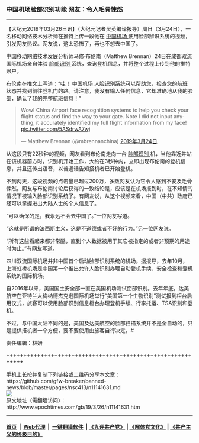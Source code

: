 ### 中国机场脸部识别功能 网友：令人毛骨悚然
------------------------

<p>
 【大纪元2019年03月26日讯】（大纪元记者吴英编译报导）周日（3月24日），一名移动网络技术分析师在推特上传一段他在
 <a href="http://www.epochtimes.com/gb/tag/%E4%B8%AD%E5%9B%BD%E6%9C%BA%E5%9C%BA.html">
  中国机场
 </a>
 使用脸部辨识系统的视频，引发网友热议。网友说，这太恐怖了，再也不想去中国了。
</p>
<p>
 中国移动网络技术发展分析师马修‧布伦南（Matthew Brennan）24日在成都双流国际机场亲自体验
 <a href="http://www.epochtimes.com/gb/tag/%E8%84%B8%E9%83%A8%E8%AF%86%E5%88%AB.html">
  脸部识别
 </a>
 系统，查询登机信息，并将整个过程上传到他的推特账户。
</p>
<p>
 布伦南在推文上写道：“哇！
 <a href="http://www.epochtimes.com/gb/tag/%E4%B8%AD%E5%9B%BD%E6%9C%BA%E5%9C%BA.html">
  中国机场
 </a>
 人脸识别系统可以帮助您，检查您的航班状态并找到前往登机门的路。请注意，我没有输入任何信息，它却准确地从我的脸部，确认了我的完整航班信息！”
</p>
<p>
</p>
<blockquote class="twitter-tweet" data-lang="zh-tw">
 <p dir="ltr" lang="en">
  Wow! China Airport face recognition systems to help you check your flight status and find the way to your gate. Note I did not input anything, it accurately identified my full flight information from my face!
  <a href="https://t.co/5ASdrwA7wj">
   pic.twitter.com/5ASdrwA7wj
  </a>
 </p>
 <p>
  — Matthew Brennan (@mbrennanchina)
  <a href="https://twitter.com/mbrennanchina/status/1109741811310837760?ref_src=twsrc%5Etfw">
   2019年3月24日
  </a>
 </p>
</blockquote>
<p>
 <p>
 </p>
 <p>
  从这段只有22秒钟的视频，网友看到布伦南走向一台
  <a href="http://www.epochtimes.com/gb/tag/%E8%84%B8%E9%83%A8%E8%AF%86%E5%88%AB.html">
   脸部识别
  </a>
  机，当他靠近并站在该机器前方时，识别机开始工作，大约在3秒钟内，立即出现布伦南的登机信息，并且还传出语音，以普通话告知搭机者已开始登机。
 </p>
 <p>
  不到两天，这段视频的点击量已超过200万，多数网友认为它令人感到不安及毛骨悚然。网友与布伦南讨论后获得的一致结论是，应该是在机场报到时，在不知情的情况下被输入脸部识别系统了。有网友说，从这个视频来看，中国（中共）政府已经可以掌握进出大陆人士的个人信息了。
 </p>
 <p>
  “可以确保的是，我永远不会去中国了。”一位网友写道。
 </p>
 <p>
  “这就是所谓的法西斯主义，这是不道德或者不好的行为。”另一位网友说。
 </p>
 <p>
  “所有这些看起来都非常酷，直到个人数据被用于其它被指定的或者非预期的用途时为止。”有网友写道。
 </p>
 <p>
  四川双流国际机场并非中国首个启动脸部识别系统的机场，据报导，去年10月，上海虹桥机场是中国第一个推出允许人脸识别办理自动登机手续、安全检查和登机系统的国际机场。
 </p>
 <p>
  自2016年以来，美国国土安全部一直在美国机场测试面部识别。去年年底，达美航空在亚特兰大梅纳德杰克逊国际机场举行“美国第一个生物识别”测试报到柜台启用仪式，旅客可以使用脸部识别信息柜台办理登机手续、行李托运、TSA识别和登机。
 </p>
 <p>
  不过，与中国大陆不同的是，美国及达美航空的脸部扫描系统并不是全自动的，只是提供搭机者一个方便，要不要使用由旅客自行决定。#
 </p>
 <p>
  责任编辑：林妍
 </p>
</p>
+++++++++++++++++++++++++++++++++++++++++++++++++++++++++++<br/><br/>
手机上长按并复制下列链接或二维码分享本文章：<br/>
https://github.com/gfw-breaker/banned-news/blob/master/pages/nsc413/n11141631.md <br/>
<a href='https://github.com/gfw-breaker/banned-news/blob/master/pages/nsc413/n11141631.md'><img src='https://github.com/gfw-breaker/banned-news/blob/master/pages/nsc413/n11141631.md.png'/></a> <br/>
原文地址（需翻墙访问）：http://www.epochtimes.com/gb/19/3/26/n11141631.htm


------------------------
#### [首页](https://github.com/gfw-breaker/banned-news/blob/master/README.md) &nbsp;|&nbsp; [Web代理](https://github.com/labour-camp/helloworld) &nbsp;|&nbsp; [一键翻墙软件](https://github.com/gfw-breaker/nogfw/blob/master/README.md) &nbsp;| [《九评共产党》](https://github.com/gfw-breaker/9ping.md/blob/master/README.md#九评之一评共产党是什么) | [《解体党文化》](https://github.com/gfw-breaker/jtdwh.md/blob/master/README.md) | [《共产主义的终极目的》](https://github.com/gfw-breaker/gczydzjmd.md/blob/master/README.md)


